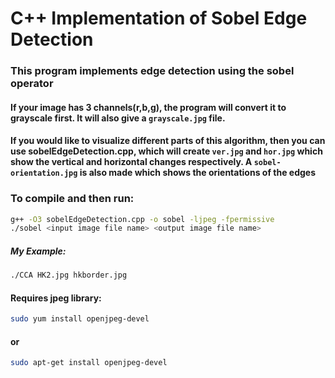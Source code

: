 # C++ Implementation of Sobel Edge Detection

### This program implements edge detection using the sobel operator  

#### If your image has 3 channels(r,b,g), the program will convert it to grayscale first. It will also give a ```grayscale.jpg``` file.
#### If you would like to visualize different parts of this algorithm, then you can use sobelEdgeDetection.cpp, which will create ```ver.jpg``` and ```hor.jpg``` which show the vertical and horizontal changes respectively. A ```sobel-orientation.jpg``` is also made which shows the orientations of the edges 

### To compile and then run:

```bash
g++ -O3 sobelEdgeDetection.cpp -o sobel -ljpeg -fpermissive
./sobel <input image file name> <output image file name>
```
##### My Example:

```bash
./CCA HK2.jpg hkborder.jpg
```

#### Requires jpeg library:
```bash
sudo yum install openjpeg-devel
```
#### or
```bash
sudo apt-get install openjpeg-devel
```

